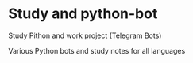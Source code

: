 # Study and python-bot
Study Pithon and work project (Telegram Bots)

Various Python bots and study notes for all languages

